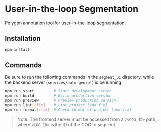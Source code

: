 # User-in-the-loop Segmentation

Polygon annotation tool for user-in-the-loop segmentation.

## Installation

```bash
npm install
```

## Commands

Be sure to run the following commands in the `segment_ui` directory, while the backend server (`services/auto-georef`) is be running.

```bash
npm run start         # Start development server
npm run build         # Build production version
npm run preview       # Preview production version
npm run lint[:fix]    # Lint project [and fix]
npm run format[:fix]  # Check format of project [and fix]
```

> Note: The frontend server must be accessed from a `/<COG_ID>` path, where `<COG_ID>` is the ID of the COG to segment.

